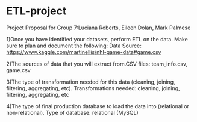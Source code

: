 # ETL-project

Project Proposal for Group 7:Luciana Roberts, Eileen Dolan, Mark Palmese

1)Once you have identified your datasets, perform ETL on the data. Make sure to plan and document the following:
Data Source: https://www.kaggle.com/martinellis/nhl-game-data#game.csv

2)The sources of data that you will extract from.CSV files:
team_info.csv,  game.csv

3)The type of transformation needed for this data (cleaning, joining, filtering, aggregating, etc).
Transformations needed: cleaning, joining, filtering, aggregating, etc

4)The type of final production database to load the data into (relational or non-relational).
Type of database: relational (MySQL)
